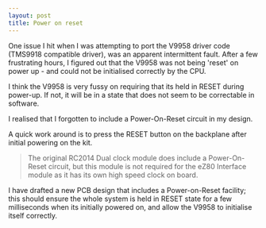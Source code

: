 ```yaml
---
layout: post
title: Power on reset
---
```


One issue I hit when I was attempting to port the V9958 driver code (TMS9918 compatible driver), was an apparent intermittent fault.  After a few frustrating hours, I figured out that the V9958 was not being 'reset' on power up - and could not be initialised correctly by the CPU.

I think the V9958 is very fussy on requiring that its held in RESET during power-up.  If not, it will be in a state that does not seem to be correctable in software.

I realised that I forgotten to include a Power-On-Reset circuit in my design.

A quick work around is to press the RESET button on the backplane after initial powering on the kit.


> The original RC2014 Dual clock module does include a Power-On-Reset circuit, but this module is not required for the eZ80 Interface module as it has its own high speed clock on board.

I have drafted a new PCB design that includes a Power-on-Reset facility; this should ensure the whole system is held in RESET state for a few milliseconds when its initially powered on, and allow the V9958 to initialise itself correctly.

